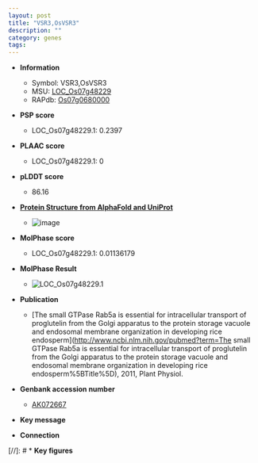 ```yaml
---
layout: post
title: "VSR3,OsVSR3"
description: ""
category: genes
tags: 
---
```


* **Information**  
    + Symbol: VSR3,OsVSR3  
    + MSU: [LOC_Os07g48229](http://rice.plantbiology.msu.edu/cgi-bin/ORF_infopage.cgi?orf=LOC_Os07g48229)  
    + RAPdb: [Os07g0680000](http://rapdb.dna.affrc.go.jp/viewer/gbrowse_details/irgsp1?name=Os07g0680000)  

* **PSP score**  
    + LOC_Os07g48229.1: 0.2397 

* **PLAAC score**  
    + LOC_Os07g48229.1: 0 

* **pLDDT score**
    + 86.16

* **[Protein Structure from AlphaFold and UniProt](https://www.uniprot.org/uniprotkb/Q7XHX6/entry#structure)**
    + ![image](https://ricepsp.github.io/images/Q7/AF-Q7XHX6-F1.png)

* **MolPhase score**
    + LOC_Os07g48229.1: 0.01136179

* **MolPhase Result**
    + ![LOC_Os07g48229.1](https://304243504.github.io/Pictures/LOC_Os07g/LOC_Os07g48229.1.png)

* **Publication**  
    + [The small GTPase Rab5a is essential for intracellular transport of proglutelin from the Golgi apparatus to the protein storage vacuole and endosomal membrane organization in developing rice endosperm](http://www.ncbi.nlm.nih.gov/pubmed?term=The small GTPase Rab5a is essential for intracellular transport of proglutelin from the Golgi apparatus to the protein storage vacuole and endosomal membrane organization in developing rice endosperm%5BTitle%5D), 2011, Plant Physiol.

* **Genbank accession number**  
    + [AK072667](http://www.ncbi.nlm.nih.gov/nuccore/AK072667)

* **Key message**  

* **Connection**  

[//]: # * **Key figures**  


